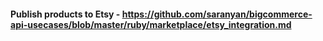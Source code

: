 #### Publish products to Etsy - https://github.com/saranyan/bigcommerce-api-usecases/blob/master/ruby/marketplace/etsy_integration.md
